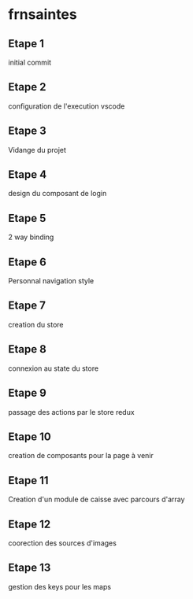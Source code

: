 # frnsaintes

## Etape 1

initial commit

## Etape 2

configuration de l'execution vscode

## Etape 3

Vidange du projet

## Etape 4

design du composant de login

## Etape 5

2 way binding

## Etape 6

Personnal navigation style

## Etape 7

creation du store

## Etape 8

connexion au state du store

## Etape 9

passage des actions par le store redux

## Etape 10 

creation de composants pour la page à venir

## Etape 11

Creation d'un module de caisse avec parcours d'array

## Etape 12

coorection des sources d'images

## Etape 13

gestion des keys pour les maps
